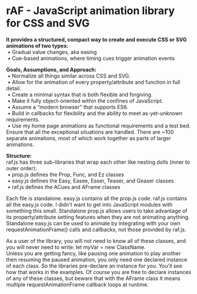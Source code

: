 # rAF - <b>JavaScript animation library for CSS and SVG</b>

<b>It provides a structured, compact way to create and execute CSS or SVG animations of two types:</b><br>
&nbsp;• Gradual value changes, aka easing<br>
&nbsp;• Cue-based animations, where timing cues trigger animation events

<b>Goals, Assumptions, and Approach:</b><br>
&nbsp;• Normalize all things similar across CSS and SVG.<br>
&nbsp;• Allow for the animation of every property/attribute and function in full detail.<br>
&nbsp;• Create a minimal syntax that is both flexible and forgiving.<br>
&nbsp;• Make it fully object-oriented within the confines of JavaScript.<br>
&nbsp;• Assume a “modern browser” that supports ES6.<br>
&nbsp;• Build in callbacks for flexibility and the ability to meet as-yet-unknown requirements.<br>
&nbsp;• Use my home page animations as functional requirements and a test bed.  Ensure that all the exceptional situations are handled.  There are ~100 separate animations, most of which work together as parts of larger animations.
  
<b>Structure:</b><br>
raf.js has three sub-libraries that wrap each other like nesting dolls (inner to outer order):<br>
&nbsp;• prop.js defines the Prop, Func, and Ez classes<br>
&nbsp;• easy.js defines the Easy, Easee, Easer, Teaser, and Geaser classes<br>
&nbsp;• raf.js defines the ACues and AFrame classes

Each file is standalone.  easy.js contains all the prop.js code.  raf.js contains all the easy.js code.  I didn't want to get into JavaScript modules with something this small.  Standalone prop.js allows users to take advantage of its property/attribute setting features when they are not animating anything.  Standalone easy.js can be used to animate by integrating with your own requestAnimationFrame() calls and callbacks, not those provided by raf.js.

As a user of the library, you will not need to know all of these classes, and you will never  need to write: let myVar = new ClassName.<br>
Unless you are getting fancy, like pausing one animation to play another then resuming the paused animation, you only need one declared instance of each class.  So the libraries pre-declare an instance for you.  You'll see how that works in the examples.  Of course you are free to declare instances of any of these classes, but beware that with the AFrame class it means multiple requestAnimationFrame callback loops at runtime.

